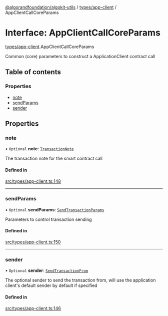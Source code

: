 [@algorandfoundation/algokit-utils](../README.md) / [types/app-client](../modules/types_app_client.md) / AppClientCallCoreParams

# Interface: AppClientCallCoreParams

[types/app-client](../modules/types_app_client.md).AppClientCallCoreParams

Common (core) parameters to construct a ApplicationClient contract call

## Table of contents

### Properties

- [note](types_app_client.AppClientCallCoreParams.md#note)
- [sendParams](types_app_client.AppClientCallCoreParams.md#sendparams)
- [sender](types_app_client.AppClientCallCoreParams.md#sender)

## Properties

### note

• `Optional` **note**: [`TransactionNote`](../modules/types_transaction.md#transactionnote)

The transaction note for the smart contract call

#### Defined in

[src/types/app-client.ts:148](https://github.com/algorandfoundation/algokit-utils-ts/blob/main/src/types/app-client.ts#L148)

___

### sendParams

• `Optional` **sendParams**: [`SendTransactionParams`](types_transaction.SendTransactionParams.md)

Parameters to control transaction sending

#### Defined in

[src/types/app-client.ts:150](https://github.com/algorandfoundation/algokit-utils-ts/blob/main/src/types/app-client.ts#L150)

___

### sender

• `Optional` **sender**: [`SendTransactionFrom`](../modules/types_transaction.md#sendtransactionfrom)

The optional sender to send the transaction from, will use the application client's default sender by default if specified

#### Defined in

[src/types/app-client.ts:146](https://github.com/algorandfoundation/algokit-utils-ts/blob/main/src/types/app-client.ts#L146)
